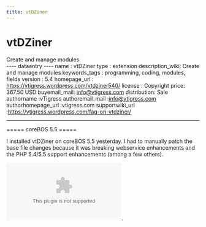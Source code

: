 ```yaml
---
title: vtDZiner
---
```


vtDZiner
========

Create and manage modules  
---- dataentry ---- name : vtDZiner type : extension description\_wiki:
Create and manage modules keywords\_tags : programming, coding, modules,
fields version : 5.4 homepage\_url :
<https://vtigress.wordpress.com/vtdziner540/> license : Copyright price:
367.50 USD buyemail\_mail: info@vtigress.com distribution: Sale
authorname :vTigress authoremail\_mail :info@vtigress.com
authorhomepage\_url :vtigress.com supportwiki\_url
:<https://vtigress.wordpress.com/faq-on-vtdziner/>

------------------------------------------------------------------------

  
===== coreBOS 5.5 =====

I installed vtDZiner on coreBOS 5.5 yesterday. I had to manually patch
the base file changes because it was breaking webservice enhancements
and the PHP 5.4/5.5 support enhancements (among a few others).

![I leave here the fully modified files and (more important) the
patch](/devel/extensions/vtdziner_corebos55.zip).

